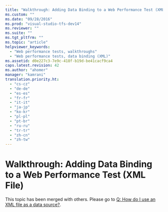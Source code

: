 ```yaml
---
title: "Walkthrough: Adding Data Binding to a Web Performance Test (XML File)"
ms.custom: ""
ms.date: "09/28/2016"
ms.prod: "visual-studio-tfs-dev14"
ms.reviewer: ""
ms.suite: ""
ms.tgt_pltfrm: ""
ms.topic: "article"
helpviewer_keywords: 
  - "Web performance tests, walkthroughs"
  - "Web performance tests, data binding (XML)"
ms.assetid: d0e227c3-7e9c-418f-b19d-be41cacf9ca4
caps.latest.revision: 42
ms.author: "ahomer"
manager: "kamrani"
translation.priority.ht: 
  - "cs-cz"
  - "de-de"
  - "es-es"
  - "fr-fr"
  - "it-it"
  - "ja-jp"
  - "ko-kr"
  - "pl-pl"
  - "pt-br"
  - "ru-ru"
  - "tr-tr"
  - "zh-cn"
  - "zh-tw"
---
```

# Walkthrough: Adding Data Binding to a Web Performance Test (XML File)
This topic has been merged with others. Please go to [Q: How do I use an XML file as a data source?](../test/add-a-data-source-to-a-web-performance-test.md#AddingDataBindingWebTest_QA_XMLFile).